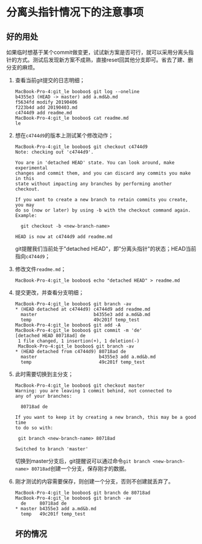 # 分离头指针情况下的注意事项

## 好的用处

如果临时想基于某个commit做变更，试试新方案是否可行，就可以采用分离头指针的方式。测试后发现新方案不成熟，直接reset回其他分支即可。省去了建、删分支的麻烦。

1. 查看当前git提交的日志明细；

   ```shell
   MacBook-Pro-4:git_le booboo$ git log --oneline 
   b4355e3 (HEAD -> master) add a.md&b.md
   f5634fd modify 20190406
   f223b4d add 20190403.md
   c4744d9 add readme.md
   MacBook-Pro-4:git_le booboo$ cat readme.md 
   le
   ```

2. 想在`c4744d9`的版本上测试某个修改动作；

   ```shell
   MacBook-Pro-4:git_le booboo$ git checkout c4744d9
   Note: checking out 'c4744d9'.
   
   You are in 'detached HEAD' state. You can look around, make experimental
   changes and commit them, and you can discard any commits you make in this
   state without impacting any branches by performing another checkout.
   
   If you want to create a new branch to retain commits you create, you may
   do so (now or later) by using -b with the checkout command again. Example:
   
     git checkout -b <new-branch-name>
   
   HEAD is now at c4744d9 add readme.md
   ```

   git提醒我们当前处于"detached HEAD"，即"分离头指针"的状态；HEAD当前指向`c4744d9`；

3. 修改文件`readme.md`；

   ```
   MacBook-Pro-4:git_le booboo$ echo "detached HEAD" > readme.md 
   ```

4. 提交更改，并查看分支明细；

   ```
   MacBook-Pro-4:git_le booboo$ git branch -av
   * (HEAD detached at c4744d9) c4744d9 add readme.md
     master                     b4355e3 add a.md&b.md
     temp                       49c201f temp_test
   MacBook-Pro-4:git_le booboo$ git add -A
   MacBook-Pro-4:git_le booboo$ git commit -m 'de'
   [detached HEAD 80718ad] de
    1 file changed, 1 insertion(+), 1 deletion(-)
    MacBook-Pro-4:git_le booboo$ git branch -av
   * (HEAD detached from c4744d9) 80718ad de
     master                       b4355e3 add a.md&b.md
     temp                         49c201f temp_test
   ```

5. 此时需要切换到主分支；

   ```shell
   MacBook-Pro-4:git_le booboo$ git checkout master
   Warning: you are leaving 1 commit behind, not connected to
   any of your branches:
   
     80718ad de
   
   If you want to keep it by creating a new branch, this may be a good time
   to do so with:
   
    git branch <new-branch-name> 80718ad
   
   Switched to branch 'master'
   ```

   切换到master分支后，git提醒说可以通过命令`git branch <new-branch-name> 80718ad`创建一个分支，保存刚才的数据。

6. 刚才测试的内容需要保存，则创建一个分支，否则不创建就丢弃了。

   ```shell
   MacBook-Pro-4:git_le booboo$ git branch de 80718ad
   MacBook-Pro-4:git_le booboo$ git branch -av
     de     80718ad de
   * master b4355e3 add a.md&b.md
     temp   49c201f temp_test
   ```

   

   ## 坏的情况